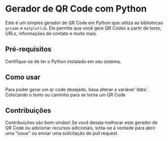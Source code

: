 # Gerador de QR Code com Python

Este é um simples gerador de QR Code em Python que utiliza as bibliotecas `qrcode` e `matplotlib`. Ele permite que você gere QR Codes a partir de texto, URLs, informações de contato e muito mais.

## Pré-requisitos

Certifique-se de ter o Python instalado em seu sistema.

## Como usar

Para poder gerar um qr code desejado, basa alterar a variável 'data'. Colocando o texto ou caminho para se torna um QR Code

## Contribuições

Contribuições são bem-vindas! Se você deseja melhorar este gerador de QR Code ou adicionar recursos adicionais, sinta-se à vontade para abrir uma "issue" ou enviar uma solicitação de pull request.
